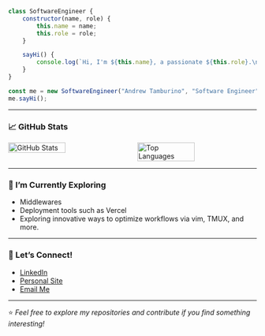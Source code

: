 ```javascript
class SoftwareEngineer {
    constructor(name, role) {
        this.name = name;
        this.role = role;
    }

    sayHi() {
        console.log(`Hi, I'm ${this.name}, a passionate ${this.role}.\nThanks for dropping by!`);
    }
}

const me = new SoftwareEngineer("Andrew Tamburino", "Software Engineer");
me.sayHi();
```
---

### 📈 GitHub Stats

<div style="display: flex; justify-content: space-between;">
  <img src="https://github-readme-stats.vercel.app/api?username=atamburino&show_icons=true&theme=radical" alt="GitHub Stats" style="width: 48%;"/>
  <img src="https://github-readme-stats.vercel.app/api/top-langs/?username=atamburino&layout=compact&theme=radical" alt="Top Languages" style="width: 48%;"/>
</div>

---

### 🌱 I’m Currently Exploring 

- Middlewares
- Deployment tools such as Vercel 
- Exploring innovative ways to optimize workflows via vim, TMUX, and more.

---

### 🤝 Let’s Connect!

- [LinkedIn](https://www.linkedin.com/in/andrew-tamburino/)
- [Personal Site](https://www.andyt.pro/)
- [Email Me](mailto:tamburinoandy@gmail.com)

---

⭐️ *Feel free to explore my repositories and contribute if you find something interesting!*
